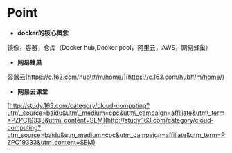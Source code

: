 # Point

* **docker的核心概念**

镜像，容器，仓库（Docker hub,Docker pool，阿里云，AWS，网易蜂巢）

* **网易蜂巢**

容器云[https://c.163.com/hub\#/m/home/](https://c.163.com/hub#/m/home/)

* **网易云课堂**

[http://study.163.com/category/cloud-computing?utm\_source=baidu&utm\_medium=cpc&utm\_campaign=affiliate&utm\_term=PZPC19333&utm\_content=SEM](http://study.163.com/category/cloud-computing?utm_source=baidu&utm_medium=cpc&utm_campaign=affiliate&utm_term=PZPC19333&utm_content=SEM)

